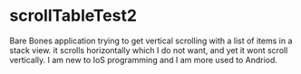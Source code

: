 # scrollTableTest2
Bare Bones application trying to get vertical scrolling with a list of items in a stack view.
it scrolls horizontally which I do not want, and yet it wont scroll vertically. I am new to IoS programming and I am more used to Andriod.
